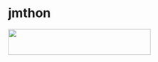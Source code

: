 # jmthon

<p align="left"><a href="https://heroku.com/deploy?template=https://github.com/Ali200512/roz"> <img src="https://img.shields.io/badge/Deploy%20To%20Heroku-purple?style=for-the-badge&logo=heroku" width="320" height="58.45"/></a></p>

